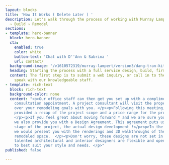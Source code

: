 ```yaml
---
layout: blocks
title: 'How It Works ( Delete Later ) '
description: Let's walk through the process of working with Murray Lampert Design
  ~ Build ~ Remodel
sections:
- template: hero-banner
  block: hero-banner
  cta:
    enabled: true
    color: white
    button-text: 'Chat with D''Ann & Sabrina '
    url: contact/
  background-image: "/v1610572319/murray-lampert/version3/dang-tran-kitchen-after-1.jpg"
  heading: Starting the process with a full service design, build, firm.
  content: The first step is to submit a web inquiry, or call in to the office and
    speak with our knowledgeable staff.
- template: rich-text
  block: rich-text
  background-color: none
  content: "<p>Our office staff can then get you set up with a complimentary on site
    consultation appointment. A project consultant will visit the property and go
    over your remodeling goals with you. </p><p>Following this meeting, you will be
    provided a recap of the project scope and a price range for the project in entirety.
    </p><p>If you feel great about moving forward * and we are sure you will! * ,
    we also provide you with a Design Agreement. This agreement puts us into the next
    stage of the project, the actual design development !</p><p>In the following weeks,
    we would present you with the renderings and 3D walkthroughs of the proposed newly
    remodeled space.  </p><p>Don't worry, these designs are not set in stone. Our
    talented architectural and interior designers are flexible and open to changes
    to best suit your style and needs. </p>"
published: false

---
```

